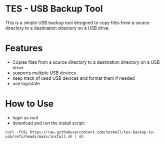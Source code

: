 # TES - USB Backup Tool

This is a simple USB backup tool designed to copy files from a source directory to a destination directory on a USB drive.

# Features

- Copies files from a source directory to a destination directory on a USB drive.
- supports multiple USB devices
- keep track of used USB devices and format them if needed
- use logrotate

# How to Use

- login as root
- download and run the install script:

```
curl -fsSL https://raw.githubusercontent.com/tes4all/tes-backup-to-usb/refs/heads/main/install.sh | sh
```
